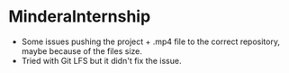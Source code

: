 # MinderaInternship
- Some issues pushing the project + .mp4 file to the correct repository, maybe because of the files size.
- Tried with Git LFS but it didn't fix the issue.
